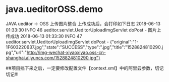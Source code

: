 # java.ueditorOSS.demo
JAVA ueditor ＋ OSS 上传图片整合
上传成功后，会打印如下日志
2018-06-13 01:33:30 INFO  46 ueditor.servlet.UeditorUploadImgServlet doPost - 图片上传成功
2018-06-13 01:33:30 INFO  47 ueditor.servlet.UeditorUploadImgServlet doPost - {"original":"1-1F603220637.jpg","state":"SUCCESS","type":".jpg","title":"1528824810290.jpg","url":"http://img-wechat-xiyaoxiyao.oss-cn-shanghai.aliyuncs.com/1528824810290.jpg"}


##项目挡下来之后，一定要修改配置文件【context.xml】中的阿里云参数，切记切记!!!